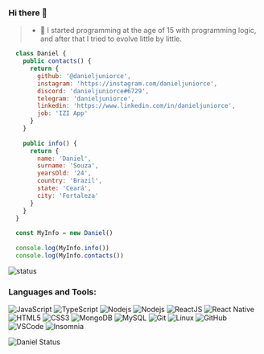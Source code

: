 ### Hi there 👋

> - 🔭 I started programming at the age of 15 with programming logic, and after that I tried to evolve little by little.

```javascript
  class Daniel {
    public contacts() {
      return {
        github: '@danieljuniorce',
        instagram: 'https://instagram.com/danieljuniorce',
        discord: 'danieljuniorce#6729',
        telegram: 'danieljuniorce',
        linkedin: 'https://www.linkedin.com/in/danieljuniorce',
        job: 'IZI App'
      }
    }
    
    public info() {
      return {
        name: 'Daniel',
        surname: 'Souza',
        yearsOld: '24',
        country: 'Brazil',
        state: 'Ceará',
        city: 'Fortaleza'
      }
    }
  }
  
  const MyInfo = new Daniel()
  
  console.log(MyInfo.info())
  console.log(MyInfo.contacts())
```

![status](https://github-profile-trophy.vercel.app/?username=danieljuniorce&row=1&theme=discord)

### Languages and Tools:

![JavaScript](https://img.shields.io/badge/-JavaScript-black?style=flat-square&logo=javascript)
![TypeScript](https://img.shields.io/badge/-TypeScript-%23282C34?style=flat-square&logo=typescript)
![Nodejs](https://img.shields.io/badge/-Nodejs-339933?style=flat-square&logo=Node.js&logoColor=white)
![Nodejs](https://img.shields.io/badge/-Yarn-blue?style=flat-square&logo=Yarn&logoColor=black)
![ReactJS](https://img.shields.io/badge/-ReactJS-black?style=flat-square&logo=react)
![React Native](https://img.shields.io/badge/-React%20Native-%23282C34?style=flat-square&logo=react)
![HTML5](https://img.shields.io/badge/-HTML5-E34F26?style=flat-square&logo=html5&logoColor=white)
![CSS3](https://img.shields.io/badge/-CSS3-1572B6?style=flat-square&logo=css3)
![MongoDB](https://img.shields.io/badge/-MongoDB-black?style=flat-square&logo=mongodb)
![MySQL](https://img.shields.io/badge/-MySQL-4479A1?style=flat-square&logo=mysql&logoColor=white)
![Git](https://img.shields.io/badge/-Git-black?style=flat-square&logo=git)
![Linux](https://img.shields.io/badge/-linux-%231572B6?style=flat-square&logo=linux)
![GitHub](https://img.shields.io/badge/-GitHub-181717?style=flat-square&logo=github)
![VSCode](https://img.shields.io/badge/-VSCode-007ACC?style=flat-square&logo=visual-studio-code&logoColor=white)
![Insomnia](https://img.shields.io/badge/-Insomnia-8A2BE2?style=flat-square&logo=insomnia&logoColor=white)


![Daniel Status](https://github-readme-stats.vercel.app/api?username=danieljuniorce&count_private=true&theme=dark)
